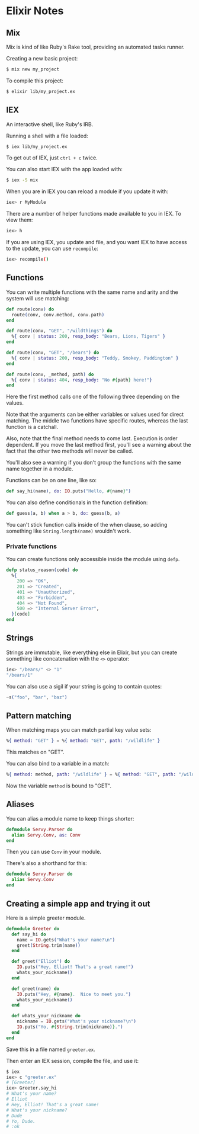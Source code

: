 # Elixir Notes

## Mix

Mix is kind of like Ruby's Rake tool, providing an automated tasks runner.

Creating a new basic project:

```bash
$ mix new my_project
```

To compile this project:

```bash
$ elixir lib/my_project.ex
```

## IEX

An interactive shell, like Ruby's IRB.

Running a shell with a file loaded:

```bash
$ iex lib/my_project.ex
```

To get out of IEX, just `ctrl + c` twice.

You can also start IEX with the app loaded with:

```bash
$ iex -S mix
```

When you are in IEX you can reload a module if you update it with:

```bash
iex> r MyModule
```

There are a number of helper functions made available to you in IEX. To view them:

```bash
iex> h
```

If you are using IEX, you update and file, and you want IEX to have access to the update, you can use `recompile`:

```bash
iex> recompile()
```

## Functions

You can write multiple functions with the same name and arity and the system will use matching:

```elixir
def route(conv) do
  route(conv, conv.method, conv.path)
end

def route(conv, "GET", "/wildthings") do
  %{ conv | status: 200, resp_body: "Bears, Lions, Tigers" }
end

def route(conv, "GET", "/bears") do
  %{ conv | status: 200, resp_body: "Teddy, Smokey, Paddington" }
end

def route(conv, _method, path) do
  %{ conv | status: 404, resp_body: "No #{path} here!"}
end
```

Here the first method calls one of the following three depending on the values.

Note that the arguments can be either variables or values used for direct matching. The middle two functions have specific routes, whereas the last function is a catchall.

Also, note that the final method needs to come last. Execution is order dependent. If you move the last method first, you'll see a warning about the fact that the other two methods will never be called.

You'll also see a warning if you don't group the functions with the same name together in a module.

Functions can be on one line, like so:

```elixir
def say_hi(name), do: IO.puts("Hello, #{name}")
```

You can also define conditionals in the function definition:

```elixir
def guess(a, b) when a > b, do: guess(b, a)
```

You can't stick function calls inside of the when clause, so adding something like `String.length(name)` wouldn't work.

### Private functions

You can create functions only accessible inside the module using `defp`.

```elixir
defp status_reason(code) do
  %{
    200 => "OK",
    201 => "Created",
    401 => "Unauthorized",
    403 => "Forbidden",
    404 => "Not Found",
    500 => "Internal Server Error",
  }[code]
end
```

## Strings

Strings are immutable, like everything else in Elixir, but you can create something like concatenation with the `<>` operator:

```bash
iex> "/bears/" <> "1"
"/bears/1"
```

You can also use a sigil if your string is going to contain quotes:

```elixir
~s("foo", "bar", "baz")
```

## Pattern matching

When matching maps you can match partial key value sets:

```elixir
%{ method: "GET" } = %{ method: "GET", path: "/wildlife" }
```

This matches on "GET".

You can also bind to a variable in a match:

```elixir
%{ method: method, path: "/wildlife" } = %{ method: "GET", path: "/wildlife" }
```

Now the variable `method` is bound to "GET".

## Aliases

You can alias a module name to keep things shorter:

```elixir
defmodule Servy.Parser do
  alias Servy.Conv, as: Conv
end
```

Then you can use `Conv` in your module.

There's also a shorthand for this:

```elixir
defmodule Servy.Parser do
  alias Servy.Conv
end
```

## Creating a simple app and trying it out

Here is a simple greeter module.

```elixir
defmodule Greeter do
  def say_hi do
    name = IO.gets("What's your name?\n")
    greet(String.trim(name))
  end

  def greet("Elliot") do
    IO.puts("Hey, Elliot! That's a great name!")
    whats_your_nickname()
  end

  def greet(name) do
    IO.puts("Hey, #{name}.  Nice to meet you.")
    whats_your_nickname()
  end

  def whats_your_nickname do
    nickname = IO.gets("What's your nickname?\n")
    IO.puts("Yo, #{String.trim(nickname)}.")
  end
end
```

Save this in a file named `greeter.ex`.

Then enter an IEX session, compile the file, and use it:

```bash
$ iex
iex> c "greeter.ex"
# [Greeter]
iex> Greeter.say_hi
# What's your name?
# Elliot
# Hey, Elliot! That's a great name!
# What's your nickname?
# Dude
# Yo, Dude.
# :ok
```
